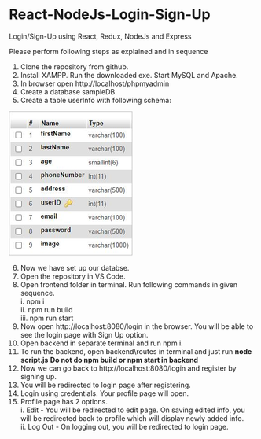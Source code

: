 # React-NodeJs-Login-Sign-Up
Login/Sign-Up using React, Redux, NodeJs and Express


Please perform following steps as explained and in sequence

1. Clone the repository from github.
2. Install XAMPP. Run the downloaded exe. Start MySQL and Apache.
3. In browser open http://localhost/phpmyadmin
4. Create a database sampleDB.
5. Create a table userInfo with following schema:

![alt text](./schema.JPG)

6. Now we have set up our databse.
7. Open the repository in VS Code.
8. Open frontend folder in terminal. Run following commands in given sequence.  
  i. npm i  
  ii. npm run build  
  iii. npm run start   
9. Now open http://localhost:8080/login in the browser. You will be able to see the login page with Sign Up option.
10. Open backend in separate terminal and run npm i.
11. To run the backend, open backend\routes in terminal and just run **node script.js**
**Do not do npm build or npm start in backend**
12. Now we can go back to http://localhost:8080/login and register by signing up.
13. You will be redirected to login page after registering.
14. Login using credentials. Your profile page will open.
15. Profile page has 2 options.  
  i. Edit - You will be redirected to edit page. On saving edited info, you will be redirected back to profile which will display newly added info.  
  ii. Log Out - On logging out, you will be redirected to login page.  
 
